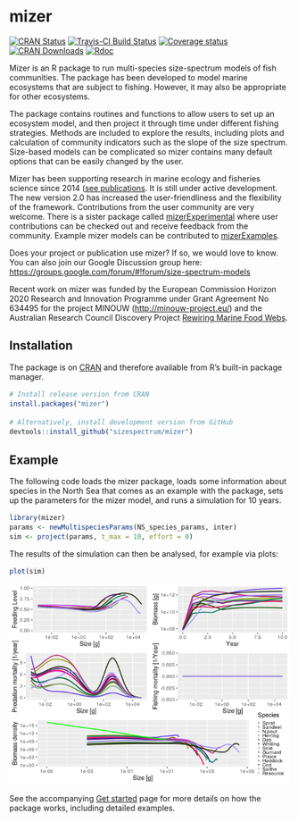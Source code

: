 
<!-- README.md is generated from README.Rmd. Please edit that file -->

# mizer

[![CRAN
Status](https://www.r-pkg.org/badges/version/mizer)](https://cran.r-project.org/package=mizer)
[![Travis-CI Build
Status](https://travis-ci.org/sizespectrum/mizer.svg?branch=master)](https://travis-ci.org/sizespectrum/mizer)
[![Coverage
status](https://codecov.io/gh/sizespectrum/mizer/branch/master/graph/badge.svg)](https://codecov.io/github/sizespectrum/mizer?branch=master)
[![CRAN
Downloads](http://cranlogs.r-pkg.org/badges/grand-total/mizer)](https://cran.r-project.org/package=mizer)
[![Rdoc](http://www.rdocumentation.org/badges/version/mizer)](http://www.rdocumentation.org/packages/mizer)

Mizer is an R package to run multi-species size-spectrum models of fish
communities. The package has been developed to model marine ecosystems
that are subject to fishing. However, it may also be appropriate for
other ecosystems.

The package contains routines and functions to allow users to set up an
ecosystem model, and then project it through time under different
fishing strategies. Methods are included to explore the results,
including plots and calculation of community indicators such as the
slope of the size spectrum. Size-based models can be complicated so
mizer contains many default options that can be easily changed by the
user.

<!-- Mizer can also be used to create web apps that allow users to explore models -->

<!-- without the need to install R. An [example of such an -->

<!-- app](https://mizer.shinyapps.io/selectivity/) investigates the effect of -->

<!-- switching to a gear with a T90 extension net to reduce the catches of undersize -->

<!-- hake and red mullet -->

Mizer has been supporting research in marine ecology and fisheries
science since 2014 ([see
publications](https://sizespectrum.org/mizer/articles/publications.html).
It is still under active development. The new version 2.0 has increased
the user-friendliness and the flexibility of the framework.
Contributions from the user community are very welcome. There is a
sister package called
[mizerExperimental](https://sizespectrum.org/mizerExperimental) where
user contributions can be checked out and receive feedback from the
community. Example mizer models can be contributed to
[mizerExamples](https://sizespectrum.org/mizerExamples).

Does your project or publication use mizer? If so, we would love to
know. You can also join our Google Discussion group here:
<https://groups.google.com/forum/#!forum/size-spectrum-models>

Recent work on mizer was funded by the European Commission Horizon 2020
Research and Innovation Programme under Grant Agreement No 634495 for
the project MINOUW (<http://minouw-project.eu/>) and the Australian
Research Council Discovery Project [Rewiring Marine Food
Webs](http://marinesocioecology.org/rewiring-marine-food-webs/).

## Installation

The package is on [CRAN](https://cran.r-project.org/package=mizer) and
therefore available from R’s built-in package manager.

``` r
# Install release version from CRAN
install.packages("mizer")

# Alternatively, install development version from GitHub
devtools::install_github("sizespectrum/mizer")
```

## Example

The following code loads the mizer package, loads some information about
species in the North Sea that comes as an example with the package, sets
up the parameters for the mizer model, and runs a simulation for 10
years.

``` r
library(mizer)
params <- newMultispeciesParams(NS_species_params, inter)
sim <- project(params, t_max = 10, effort = 0)
```

The results of the simulation can then be analysed, for example via
plots:

``` r
plot(sim)
```

![](man/figures/unnamed-chunk-4-1.png)<!-- -->

See the accompanying [Get started](articles/mizer.html) page for more
details on how the package works, including detailed examples.
